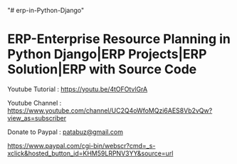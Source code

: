 "# erp-in-Python-Django" 

ERP-Enterprise Resource Planning in Python Django|ERP Projects|ERP Solution|ERP with Source Code
================================================================================================


Youtube Tutorial : https://youtu.be/4tOFOtvlGrA

Youtube Channel : https://www.youtube.com/channel/UC2Q4oWfoMQzi6AES8Vb2vQw?view_as=subscriber

Donate to Paypal : patabuz@gmail.com

https://www.paypal.com/cgi-bin/webscr?cmd=_s-xclick&hosted_button_id=KHM59LRPNV3YY&source=url
